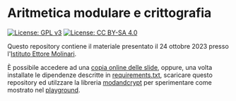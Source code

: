 # Aritmetica modulare e crittografia

[![License: GPL v3](https://img.shields.io/badge/License-GPL%20v3-blue.svg)](http://www.gnu.org/licenses/gpl-3.0)
[![License: CC BY-SA 4.0](https://img.shields.io/badge/License-CC%20BY--SA%204.0-blue.svg)](http://creativecommons.org/licenses/by-sa/4.0/)

Questo repository contiene il materiale presentato il 24 ottobre 2023 presso 
l'[Istituto Ettore Molinari](https://www.istitutomolinari.edu.it/).

È possibile accedere ad una [copia online delle slide](https://mapio.github.io/modandcrypt/), 
oppure, una volta installate le dipendenze descritte in [requirements.txt](/requirements.txt), 
scaricare questo repository ed utilzzare la libreria [modandcrypt](/modandcrypt/) per sperimentare 
come mostrato nel [playground](/Playground.ipynb).